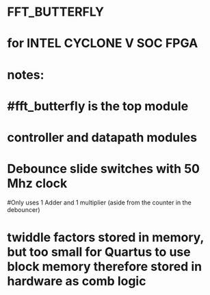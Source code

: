 ﻿# FFT_BUTTERFLY
# for INTEL CYCLONE V SOC FPGA
# notes:
# #fft_butterfly is the top module
# controller and datapath modules 
# Debounce slide switches with 50 Mhz clock
#Only uses 1 Adder and 1 multiplier (aside from the counter in the debouncer)
# twiddle factors stored in memory, but too small for Quartus to use block memory therefore stored in hardware as comb logic
 
 
 
 
